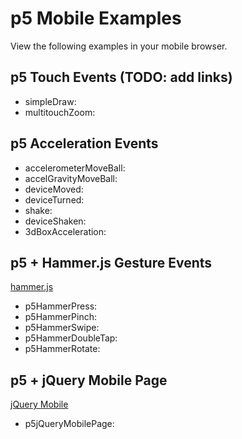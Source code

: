 <h1>p5 Mobile Examples</h1>

View the following examples in your mobile browser.

## p5 Touch Events (TODO: add links)
- simpleDraw: 
- multitouchZoom: 

## p5 Acceleration Events
- accelerometerMoveBall: 
- accelGravityMoveBall: 
- deviceMoved: 
- deviceTurned:
- shake: 
- deviceShaken: 
- 3dBoxAcceleration: 

## p5 + Hammer.js Gesture Events
[hammer.js](http://hammerjs.github.io/)
- p5HammerPress: 
- p5HammerPinch: 
- p5HammerSwipe: 
- p5HammerDoubleTap: 
- p5HammerRotate: 

## p5 + jQuery Mobile Page
[jQuery Mobile](http://demos.jquerymobile.com/1.0a4.1/docs/pages/docs-pages.html)
- p5jQueryMobilePage: 



